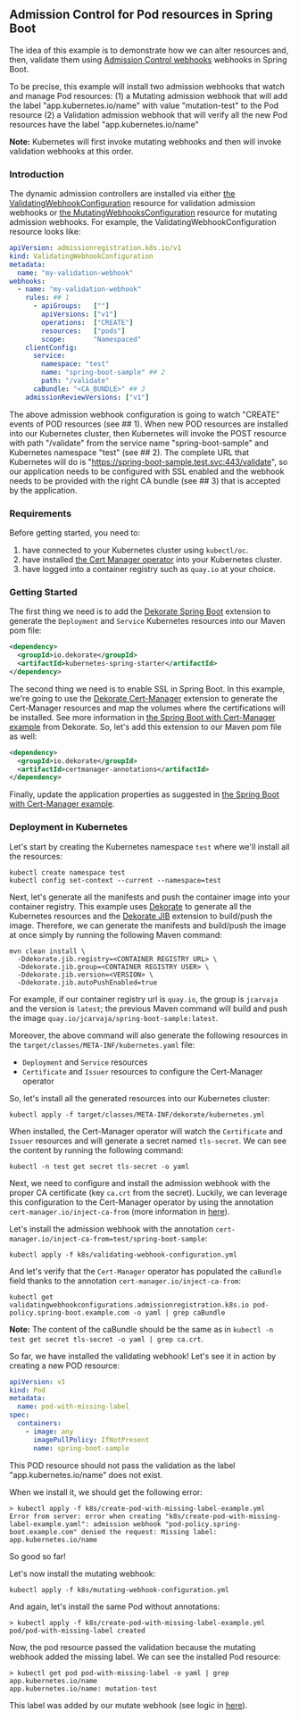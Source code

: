 ## Admission Control for Pod resources in Spring Boot

The idea of this example is to demonstrate how we can alter resources and, then, validate them using [Admission Control webhooks](https://kubernetes.io/docs/reference/access-authn-authz/extensible-admission-controllers) webhooks in Spring Boot. 

To be precise, this example will install two admission webhooks that watch and manage Pod resources:
(1) a Mutating admission webhook that will add the label "app.kubernetes.io/name" with value "mutation-test" to the Pod resource
(2) a Validation admission webhook that will verify all the new Pod resources have the label "app.kubernetes.io/name"

**Note:** Kubernetes will first invoke mutating webhooks and then will invoke validation webhooks at this order.

### Introduction

The dynamic admission controllers are installed via either [the ValidatingWebhookConfiguration](https://kubernetes.io/docs/reference/generated/kubernetes-api/v1.24/#validatingwebhookconfiguration-v1-admissionregistration-k8s-io) resource for validation admission webhooks or [the MutatingWebhooksConfiguration](https://kubernetes.io/docs/reference/generated/kubernetes-api/v1.24/#mutatingwebhookconfiguration-v1-admissionregistration-k8s-io) resource for mutating admission webhooks. For example, the ValidatingWebhookConfiguration resource looks like:

```yaml
apiVersion: admissionregistration.k8s.io/v1
kind: ValidatingWebhookConfiguration
metadata:
  name: "my-validation-webhook"
webhooks:
  - name: "my-validation-webhook"
    rules: ## 1
      - apiGroups:   [""]
        apiVersions: ["v1"]
        operations:  ["CREATE"]
        resources:   ["pods"]
        scope:       "Namespaced"
    clientConfig:
      service:
        namespace: "test"
        name: "spring-boot-sample" ## 2
        path: "/validate"
      caBundle: "<CA_BUNDLE>" ## 3
    admissionReviewVersions: ["v1"]
```

The above admission webhook configuration is going to watch "CREATE" events of POD resources (see ## 1). When new POD resources are installed into our Kubernetes cluster, then Kubernetes will invoke the POST resource with path "/validate" from the service name "spring-boot-sample" and Kubernetes namespace "test" (see ## 2). The complete URL that Kubernetes will do is "https://spring-boot-sample.test.svc:443/validate", so our application needs to be configured with SSL enabled and the webhook needs to be provided with the right CA bundle (see ## 3) that is accepted by the application.

### Requirements

Before getting started, you need to:

1. have connected to your Kubernetes cluster using `kubectl/oc`.
2. have installed [the Cert Manager operator](https://cert-manager.io/) into your Kubernetes cluster.
3. have logged into a container registry such as `quay.io` at your choice.

### Getting Started

The first thing we need is to add the [Dekorate Spring Boot](https://dekorate.io/docs/spring-boot-integration) extension to generate the `Deployment` and `Service` Kubernetes resources into our Maven pom file:

```xml
<dependency>
  <groupId>io.dekorate</groupId>
  <artifactId>kubernetes-spring-starter</artifactId>
</dependency>
```

The second thing we need is to enable SSL in Spring Boot. In this example, we're going to use the [Dekorate Cert-Manager](https://dekorate.io/docs/cert-manager) extension to generate the Cert-Manager resources and map the volumes where the certifications will be installed. See more information in [the Spring Boot with Cert-Manager example](https://github.com/dekorateio/dekorate/tree/main/examples/spring-boot-with-certmanager-example#enable-https-transport) from Dekorate. So, let's add this extension to our Maven pom file as well:

```xml
<dependency>
  <groupId>io.dekorate</groupId>
  <artifactId>certmanager-annotations</artifactId>
</dependency>
```

Finally, update the application properties as suggested in [the Spring Boot with Cert-Manager example](https://github.com/dekorateio/dekorate/tree/main/examples/spring-boot-with-certmanager-example#enable-https-transport).

### Deployment in Kubernetes

Let's start by creating the Kubernetes namespace `test` where we'll install all the resources:

```
kubectl create namespace test
kubectl config set-context --current --namespace=test
```

Next, let's generate all the manifests and push the container image into your container registry. This example uses [Dekorate](https://dekorate.io/) to generate all the Kubernetes resources and the [Dekorate JIB](https://dekorate.io/docs/jib-build-hook) extension to build/push the image. Therefore, we can generate the manifests and build/push the image at once simply by running the following Maven command:

```
mvn clean install \
  -Ddekorate.jib.registry=<CONTAINER REGISTRY URL> \
  -Ddekorate.jib.group=<CONTAINER REGISTRY USER> \
  -Ddekorate.jib.version=<VERSION> \
  -Ddekorate.jib.autoPushEnabled=true
```

For example, if our container registry url is `quay.io`, the group is `jcarvaja` and the version is `latest`; the previous Maven command will build and push the image `quay.io/jcarvaja/spring-boot-sample:latest`. 

Moreover, the above command will also generate the following resources in the `target/classes/META-INF/kubernetes.yaml` file:
- `Deployment` and `Service` resources
- `Certificate` and `Issuer` resources to configure the Cert-Manager operator

So, let's install all the generated resources into our Kubernetes cluster:

```
kubectl apply -f target/classes/META-INF/dekorate/kubernetes.yml
```

When installed, the Cert-Manager operator will watch the `Certificate` and `Issuer` resources and will generate a secret named `tls-secret`. We can see the content by running the following command:

```
kubectl -n test get secret tls-secret -o yaml
```

Next, we need to configure and install the admission webhook with the proper CA certificate (key `ca.crt` from the secret). Luckily, we can leverage this configuration to the Cert-Manager operator by using the annotation `cert-manager.io/inject-ca-from` (more information in [here](https://cert-manager.io/docs/concepts/ca-injector/#injecting-ca-data-from-a-certificate-resource)). 

Let's install the admission webhook with the annotation `cert-manager.io/inject-ca-from=test/spring-boot-sample`:

```
kubectl apply -f k8s/validating-webhook-configuration.yml
```

And let's verify that the `Cert-Manager` operator has populated the `caBundle` field thanks to the annotation `cert-manager.io/inject-ca-from`:

```
kubectl get validatingwebhookconfigurations.admissionregistration.k8s.io pod-policy.spring-boot.example.com -o yaml | grep caBundle
```

**Note:** The content of the caBundle should be the same as in `kubectl -n test get secret tls-secret -o yaml | grep ca.crt`.

So far, we have installed the validating webhook! Let's see it in action by creating a new POD resource:

```yaml
apiVersion: v1
kind: Pod
metadata:
  name: pod-with-missing-label
spec:
  containers:
    - image: any
      imagePullPolicy: IfNotPresent
      name: spring-boot-sample
```

This POD resource should not pass the validation as the label "app.kubernetes.io/name" does not exist.

When we install it, we should get the following error:

```
> kubectl apply -f k8s/create-pod-with-missing-label-example.yml
Error from server: error when creating "k8s/create-pod-with-missing-label-example.yaml": admission webhook "pod-policy.spring-boot.example.com" denied the request: Missing label: app.kubernetes.io/name
```

So good so far!

Let's now install the mutating webhook:

```
kubectl apply -f k8s/mutating-webhook-configuration.yml
```

And again, let's install the same Pod without annotations:

```
> kubectl apply -f k8s/create-pod-with-missing-label-example.yml
pod/pod-with-missing-label created
```

Now, the pod resource passed the validation because the mutating webhook added the missing label. We can see the installed Pod resource:

```
> kubectl get pod pod-with-missing-label -o yaml | grep app.kubernetes.io/name
app.kubernetes.io/name: mutation-test
```

This label was added by our mutate webhook (see logic in [here](https://github.com/java-operator-sdk/kubernetes-webhooks-framework/blob/ce64f6e2a1a11a538d73acf6c49af96c04ed484d/samples/spring-boot/src/main/java/io/javaoperatorsdk/webhook/sample/springboot/Config.java#L57)).